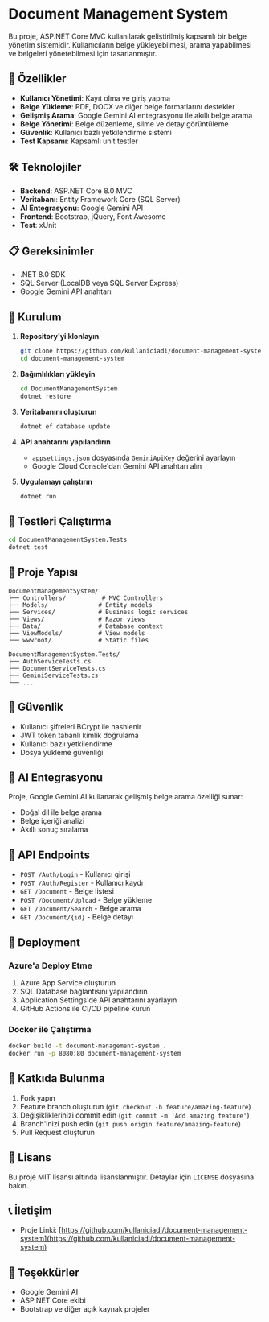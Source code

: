 # Document Management System

Bu proje, ASP.NET Core MVC kullanılarak geliştirilmiş kapsamlı bir belge yönetim sistemidir. Kullanıcıların belge yükleyebilmesi, arama yapabilmesi ve belgeleri yönetebilmesi için tasarlanmıştır.

## 🚀 Özellikler

- **Kullanıcı Yönetimi**: Kayıt olma ve giriş yapma
- **Belge Yükleme**: PDF, DOCX ve diğer belge formatlarını destekler
- **Gelişmiş Arama**: Google Gemini AI entegrasyonu ile akıllı belge arama
- **Belge Yönetimi**: Belge düzenleme, silme ve detay görüntüleme
- **Güvenlik**: Kullanıcı bazlı yetkilendirme sistemi
- **Test Kapsamı**: Kapsamlı unit testler

## 🛠️ Teknolojiler

- **Backend**: ASP.NET Core 8.0 MVC
- **Veritabanı**: Entity Framework Core (SQL Server)
- **AI Entegrasyonu**: Google Gemini API
- **Frontend**: Bootstrap, jQuery, Font Awesome
- **Test**: xUnit

## 📋 Gereksinimler

- .NET 8.0 SDK
- SQL Server (LocalDB veya SQL Server Express)
- Google Gemini API anahtarı

## 🔧 Kurulum

1. **Repository'yi klonlayın**
   ```bash
   git clone https://github.com/kullaniciadi/document-management-system.git
   cd document-management-system
   ```

2. **Bağımlılıkları yükleyin**
   ```bash
   cd DocumentManagementSystem
   dotnet restore
   ```

3. **Veritabanını oluşturun**
   ```bash
   dotnet ef database update
   ```

4. **API anahtarını yapılandırın**
   - `appsettings.json` dosyasında `GeminiApiKey` değerini ayarlayın
   - Google Cloud Console'dan Gemini API anahtarı alın

5. **Uygulamayı çalıştırın**
   ```bash
   dotnet run
   ```

## 🧪 Testleri Çalıştırma

```bash
cd DocumentManagementSystem.Tests
dotnet test
```

## 📁 Proje Yapısı

```
DocumentManagementSystem/
├── Controllers/          # MVC Controllers
├── Models/              # Entity models
├── Services/            # Business logic services
├── Views/               # Razor views
├── Data/                # Database context
├── ViewModels/          # View models
└── wwwroot/             # Static files

DocumentManagementSystem.Tests/
├── AuthServiceTests.cs
├── DocumentServiceTests.cs
├── GeminiServiceTests.cs
└── ...
```

## 🔐 Güvenlik

- Kullanıcı şifreleri BCrypt ile hashlenir
- JWT token tabanlı kimlik doğrulama
- Kullanıcı bazlı yetkilendirme
- Dosya yükleme güvenliği

## 🤖 AI Entegrasyonu

Proje, Google Gemini AI kullanarak gelişmiş belge arama özelliği sunar:
- Doğal dil ile belge arama
- Belge içeriği analizi
- Akıllı sonuç sıralama

## 📝 API Endpoints

- `POST /Auth/Login` - Kullanıcı girişi
- `POST /Auth/Register` - Kullanıcı kaydı
- `GET /Document` - Belge listesi
- `POST /Document/Upload` - Belge yükleme
- `GET /Document/Search` - Belge arama
- `GET /Document/{id}` - Belge detayı

## 🚀 Deployment

### Azure'a Deploy Etme

1. Azure App Service oluşturun
2. SQL Database bağlantısını yapılandırın
3. Application Settings'de API anahtarını ayarlayın
4. GitHub Actions ile CI/CD pipeline kurun

### Docker ile Çalıştırma

```bash
docker build -t document-management-system .
docker run -p 8080:80 document-management-system
```

## 🤝 Katkıda Bulunma

1. Fork yapın
2. Feature branch oluşturun (`git checkout -b feature/amazing-feature`)
3. Değişikliklerinizi commit edin (`git commit -m 'Add amazing feature'`)
4. Branch'inizi push edin (`git push origin feature/amazing-feature`)
5. Pull Request oluşturun

## 📄 Lisans

Bu proje MIT lisansı altında lisanslanmıştır. Detaylar için `LICENSE` dosyasına bakın.

## 📞 İletişim

- Proje Linki: [https://github.com/kullaniciadi/document-management-system](https://github.com/kullaniciadi/document-management-system)

## 🙏 Teşekkürler

- Google Gemini AI
- ASP.NET Core ekibi
- Bootstrap ve diğer açık kaynak projeler 